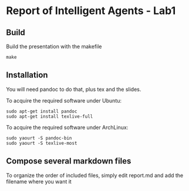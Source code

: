 # Report of Intelligent Agents - Lab1

## Build

Build the presentation with the makefile

    make
    
## Installation

You will need pandoc to do that, plus tex and the slides.

To acquire the required software under Ubuntu:

    sudo apt-get install pandoc
    sudo apt-get install texlive-full 

To acquire the required software under ArchLinux:

    sudo yaourt -S pandoc-bin
    sudo yaourt -S texlive-most

## Compose several markdown files

To organize the order of included files, simply edit report.md and add the filename where you want it
